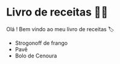 # Livro de receitas :man_cook:

Olá ! Bem vindo ao meu livro de receitas :label:

- Strogonoff de frango
- Pavê
- Bolo de Cenoura
